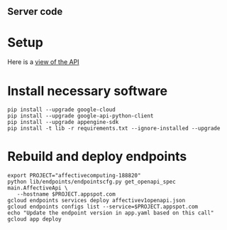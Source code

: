 ## Server code

# Setup

Here is a [view of the API](https://apis-explorer.appspot.com/apis-explorer/?base=https://affectivecomputing-188820.appspot.com/_ah/api#p/affective/v1/echo.echo?n=18&fields=content&_h=5&resource=%257B%250A++%2522content%2522%253A+%2522mooka%2522%250A%257D&)

# Install necessary software

```
pip install --upgrade google-cloud
pip install --upgrade google-api-python-client
pip install --upgrade appengine-sdk
pip install -t lib -r requirements.txt --ignore-installed --upgrade

```

# Rebuild and deploy endpoints

```
export PROJECT="affectivecomputing-188820"
python lib/endpoints/endpointscfg.py get_openapi_spec main.AffectiveApi \
   --hostname $PROJECT.appspot.com
gcloud endpoints services deploy affectivev1openapi.json
gcloud endpoints configs list --service=$PROJECT.appspot.com
echo "Update the endpoint version in app.yaml based on this call"
gcloud app deploy
```

